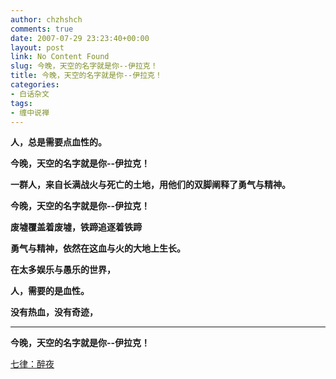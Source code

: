 ```yaml
---
author: chzhshch
comments: true
date: 2007-07-29 23:23:40+00:00
layout: post
link: No Content Found
slug: 今晚，天空的名字就是你--伊拉克！
title: 今晚，天空的名字就是你--伊拉克！
categories:
- 白话杂文
tags:
- 缠中说禅
---
```


			

**人，总是需要点血性的。**

**今晚，天空的名字就是你--伊拉克！**

**一群人，来自长满战火与死亡的土地，用他们的双脚阐释了勇气与精神。**

**今晚，天空的名字就是你--伊拉克！**

**废墟覆盖着废墟，铁蹄追逐着铁蹄**

**勇气与精神，依然在这血与火的大地上生长。**

**在太多娱乐与愚乐的世界，**

**人，需要的是血性。**

**没有热血，没有奇迹，**

** **

**今晚，天空的名字就是你--伊拉克！**

[七律：醉夜](http://blog.sina.com.cn/u/486e105c01000bz1)

